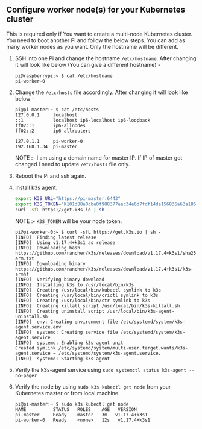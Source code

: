 ## Configure worker node(s) for your Kubernetes cluster

This is required only if You want to create a multi-node Kubernetes cluster. You need to boot another Pi and follow the below steps. You can add as many worker nodes as you want. Only the hostname will be different.

1. SSH into one Pi and change the hostname `/etc/hostname`. After changing it will look like below (You can give a different hostname) -
   ```
   pi@raspberrypi:~ $ cat /etc/hostname
   pi-worker-0
   ```

2. Change the `/etc/hosts` file accordingly. After changing it will look like below -
   ```
   pi@pi-master:~ $ cat /etc/hosts
   127.0.0.1     localhost
   ::1           localhost ip6-localhost ip6-loopback
   ff02::1       ip6-allnodes
   ff02::2       ip6-allrouters

   127.0.1.1     pi-worker-0
   192.168.1.34  pi-master
   ```

   NOTE :- I am using a domain name for master IP. If IP of master got changed I need to update `/etc/hosts` file only.

3. Reboot the Pi and ssh again.

4. Install k3s agent.
   ```bash
   export K3S_URL="https://pi-master:6443"
   export K3S_TOKEN="K101d88e0cbe0f988377eac34e6d7fdf14de156836a63a1869b78385b7a2dba9cba::server:8ae7278428a3e50fa2fea2d376455444"
   curl -sfL https://get.k3s.io | sh -
   ```

   NOTE :- `K3S_TOKEN` will be your node token.

   ```
   pi@pi-worker-0:~ $ curl -sfL https://get.k3s.io | sh -
   [INFO]  Finding latest release
   [INFO]  Using v1.17.4+k3s1 as release
   [INFO]  Downloading hash https://github.com/rancher/k3s/releases/download/v1.17.4+k3s1/sha256sum-arm.txt
   [INFO]  Downloading binary https://github.com/rancher/k3s/releases/download/v1.17.4+k3s1/k3s-armhf
   [INFO]  Verifying binary download
   [INFO]  Installing k3s to /usr/local/bin/k3s
   [INFO]  Creating /usr/local/bin/kubectl symlink to k3s
   [INFO]  Creating /usr/local/bin/crictl symlink to k3s
   [INFO]  Creating /usr/local/bin/ctr symlink to k3s
   [INFO]  Creating killall script /usr/local/bin/k3s-killall.sh
   [INFO]  Creating uninstall script /usr/local/bin/k3s-agent-uninstall.sh
   [INFO]  env: Creating environment file /etc/systemd/system/k3s-agent.service.env
   [INFO]  systemd: Creating service file /etc/systemd/system/k3s-agent.service
   [INFO]  systemd: Enabling k3s-agent unit
   Created symlink /etc/systemd/system/multi-user.target.wants/k3s-agent.service → /etc/systemd/system/k3s-agent.service.
   [INFO]  systemd: Starting k3s-agent
   ```

5. Verify the k3s-agent service using `sudo systemctl status k3s-agent --no-pager`

6. Verify the node by using `sudo k3s kubectl get node` from your Kubernetes master or from local machine.
   ``` 
   pi@pi-master:~ $ sudo k3s kubectl get node
   NAME          STATUS   ROLES    AGE   VERSION
   pi-master     Ready    master   3m   v1.17.4+k3s1
   pi-worker-0   Ready    <none>   12s   v1.17.4+k3s1
   ```

